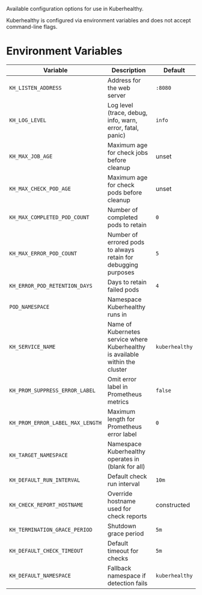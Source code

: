 Available configuration options for use in Kuberhealthy.

Kuberhealthy is configured via environment variables and does not accept command-line flags.

# Environment Variables

| Variable | Description | Default |
| -------- | ----------- | ------- |
| `KH_LISTEN_ADDRESS` | Address for the web server | `:8080` |
| `KH_LOG_LEVEL` | Log level (trace, debug, info, warn, error, fatal, panic) | `info` |
| `KH_MAX_JOB_AGE` | Maximum age for check jobs before cleanup | unset |
| `KH_MAX_CHECK_POD_AGE` | Maximum age for check pods before cleanup | unset |
| `KH_MAX_COMPLETED_POD_COUNT` | Number of completed pods to retain | `0` |
| `KH_MAX_ERROR_POD_COUNT` | Number of errored pods to always retain for debugging purposes | `5` |
| `KH_ERROR_POD_RETENTION_DAYS` | Days to retain failed pods | `4` |
| `POD_NAMESPACE` | Namespace Kuberhealthy runs in | <pod namespace> |
| `KH_SERVICE_NAME` | Name of Kubernetes service where Kuberhealthy is available within the cluster | `kuberhealthy` |
| `KH_PROM_SUPPRESS_ERROR_LABEL` | Omit error label in Prometheus metrics | `false` |
| `KH_PROM_ERROR_LABEL_MAX_LENGTH` | Maximum length for Prometheus error label | `0` |
| `KH_TARGET_NAMESPACE` | Namespace Kuberhealthy operates in (blank for all) | <pod namespace> |
| `KH_DEFAULT_RUN_INTERVAL` | Default check run interval | `10m` |
| `KH_CHECK_REPORT_HOSTNAME` | Override hostname used for check reports | constructed |
| `KH_TERMINATION_GRACE_PERIOD` | Shutdown grace period | `5m` |
| `KH_DEFAULT_CHECK_TIMEOUT` | Default timeout for checks | `5m` |
| `KH_DEFAULT_NAMESPACE` | Fallback namespace if detection fails | `kuberhealthy` |
